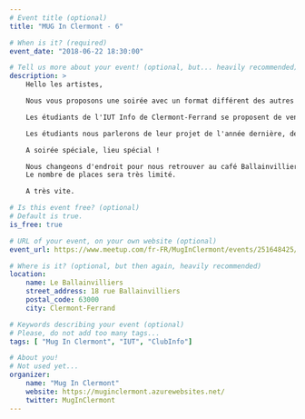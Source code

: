 ```yaml
---
# Event title (optional)
title: "MUG In Clermont - 6"

# When is it? (required)
event_date: "2018-06-22 18:30:00"

# Tell us more about your event! (optional, but... heavily recommended)
description: >
    Hello les artistes,

    Nous vous proposons une soirée avec un format différent des autres fois.

    Les étudiants de l'IUT Info de Clermont-Ferrand se proposent de venir nous parler de leurs projets informatiques au sein du Club Informatique, animé par Marc Chevaldonné, Maître de Conférences à l'IUT.

    Les étudiants nous parlerons de leur projet de l'année dernière, développé en Xamarin. Leur objectif est de réaliser une application de programmation de robot à destination des enfants.

    A soirée spéciale, lieu spécial !

    Nous changeons d'endroit pour nous retrouver au café Ballainvilliers.
    Le nombre de places sera très limité.

    A très vite.

# Is this event free? (optional)
# Default is true.
is_free: true

# URL of your event, on your own website (optional)
event_url: https://www.meetup.com/fr-FR/MugInClermont/events/251648425/

# Where is it? (optional, but then again, heavily recommended)
location:
    name: Le Ballainvilliers
    street_address: 18 rue Ballainvilliers
    postal_code: 63000
    city: Clermont-Ferrand

# Keywords describing your event (optional)
# Please, do not add too many tags...
tags: [ "Mug In Clermont", "IUT", "ClubInfo"]

# About you!
# Not used yet...
organizer:
    name: "Mug In Clermont"
    website: https://muginclermont.azurewebsites.net/
    twitter: MugInClermont
---
```

